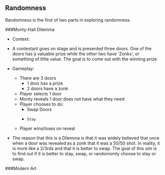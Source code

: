 ## Randomness

Randomness is the first of two parts in exploring randomness. 

###Monty-Hall Dilemma

* Context: 
* A contestant goes on stage and is presented three doors. One of the doors has a valuable prize while the other two have 'Zonks', or something of little value. The goal is to come out with the winning prize.
* Gameplay:
  * There are 3 doors
    * 1 door has a prize
    * 2 doors have a zonk
  * Player selects 1 door
  * Monty reveals 1 door does not have what they need
  * Player chooses to do:
    * Swap Doors
    *     Stay
  * Player wins/loses on reveal
 
* The reason that this is a Dilemma is that it was widely believed that once when a door was revealed as a zonk that it was a 50/50 shot. In reality, it is more like a 2/3rds and that it is better to swap. The goal of this sim is to find out if it is better to stay, swap, or randomomly choose to stay or swap.


###Modern Art
